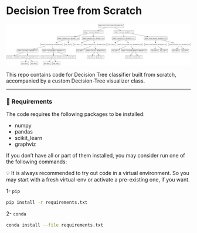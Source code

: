 # Decision Tree from Scratch

![dt.png](imgs/dt.png)

This repo contains code for Decision Tree classifier built from scratch, accompanied by a custom Decision-Tree visualizer class.

---

### 📜 Requirements

The code requires the following packages to be installed:

- numpy
- pandas
- scikit_learn
- graphviz

If you don’t have all or part of them installed, you may consider run one of the following commands:

<aside>
💡 It is always recommended to try out code in a virtual environment. So you may start with a fresh virtual-env or activate a pre-existing one, if you want.

</aside>

 

1-  `pip`

```bash
pip install -r requirements.txt
```

2- `conda`

```bash
conda install --file requirements.txt
```